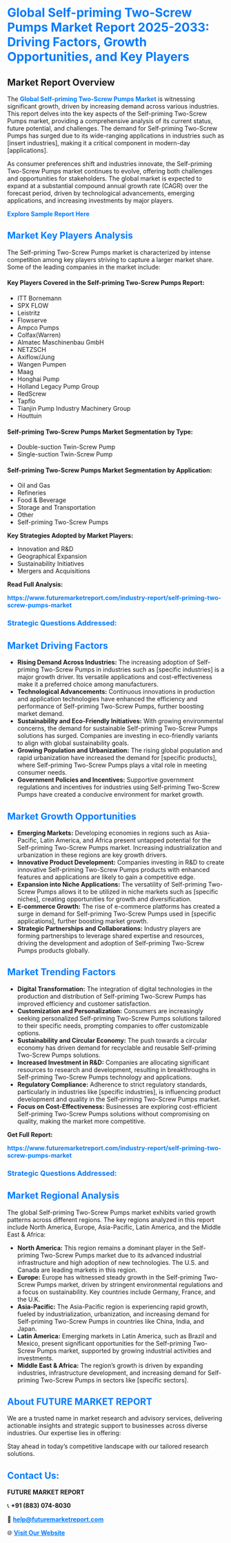 <h1 style="color: #007BFF;">Global Self-priming Two-Screw Pumps Market Report 2025-2033: Driving Factors, Growth Opportunities, and Key Players</h1>

<section id="overview">
<h2>Market Report Overview</h2>
<p>The <a href="https://www.futuremarketreport.com/industry-report/self-priming-two-screw-pumps-market" style="color: #007BFF; text-decoration: none;"><strong>Global Self-priming Two-Screw Pumps Market</strong></a> is witnessing significant growth, driven by increasing demand across various industries. This report delves into the key aspects of the Self-priming Two-Screw Pumps market, providing a comprehensive analysis of its current status, future potential, and challenges. The demand for Self-priming Two-Screw Pumps has surged due to its wide-ranging applications in industries such as [insert industries], making it a critical component in modern-day [applications].</p>
<p>As consumer preferences shift and industries innovate, the Self-priming Two-Screw Pumps market continues to evolve, offering both challenges and opportunities for stakeholders. The global market is expected to expand at a substantial compound annual growth rate (CAGR) over the forecast period, driven by technological advancements, emerging applications, and increasing investments by major players.</p>
</section>

<section id="overview">
<p><a href="https://www.futuremarketreport.com/request-sample/reportId=124256" style="color: #007BFF; text-decoration: none;"><strong>Explore Sample Report Here</strong></a></p>
</section>

<section id="key-players">
<h2 style="color: #007BFF;">Market Key Players Analysis</h2>
<p>The Self-priming Two-Screw Pumps market is characterized by intense competition among key players striving to capture a larger market share. Some of the leading companies in the market include:</p>
<h4>Key Players Covered in the Self-priming Two-Screw Pumps Report:</h4>
<ul><li>ITT Bornemann</li><li>SPX FLOW</li><li>Leistritz</li><li>Flowserve</li><li>Ampco Pumps</li><li>Colfax(Warren)</li><li>Almatec Maschinenbau GmbH</li><li>NETZSCH</li><li>Axiflow/Jung</li><li>Wangen Pumpen</li><li>Maag</li><li>Honghai Pump</li><li>Holland Legacy Pump Group</li><li>RedScrew</li><li>Tapflo</li><li>Tianjin Pump Industry Machinery Group</li><li>Houttuin</li></ul>
<h4>Self-priming Two-Screw Pumps Market Segmentation by Type:</h4>
<ul><li>Double-suction Twin-Screw Pump</li><li>Single-suction Twin-Screw Pump</li></ul>

<h4>Self-priming Two-Screw Pumps Market Segmentation by Application:</h4>
<ul><li>Oil and Gas</li><li>Refineries</li><li>Food &amp; Beverage</li><li>Storage and Transportation</li><li>Other</li><li>Self-priming Two-Screw Pumps</li></ul>
<p><strong>Key Strategies Adopted by Market Players:</strong></p>
<ul>
<li>Innovation and R&D</li>
<li>Geographical Expansion</li>
<li>Sustainability Initiatives</li>
<li>Mergers and Acquisitions</li>
</ul>
</section>

<section>
<p><strong>Read Full Analysis: </strong></p><a href="https://www.futuremarketreport.com/industry-report/self-priming-two-screw-pumps-market" style="color: #007BFF; text-decoration: none;"><strong>https://www.futuremarketreport.com/industry-report/self-priming-two-screw-pumps-market</strong></a>
<h3 style="color: #007BFF;">Strategic Questions Addressed:</h3>
</section>

<section id="driving-factors">
<h2 style="color: #007BFF;">Market Driving Factors</h2>
<ul>
<li><strong>Rising Demand Across Industries:</strong> The increasing adoption of Self-priming Two-Screw Pumps in industries such as [specific industries] is a major growth driver. Its versatile applications and cost-effectiveness make it a preferred choice among manufacturers.</li>
<li><strong>Technological Advancements:</strong> Continuous innovations in production and application technologies have enhanced the efficiency and performance of Self-priming Two-Screw Pumps, further boosting market demand.</li>
<li><strong>Sustainability and Eco-Friendly Initiatives:</strong> With growing environmental concerns, the demand for sustainable Self-priming Two-Screw Pumps solutions has surged. Companies are investing in eco-friendly variants to align with global sustainability goals.</li>
<li><strong>Growing Population and Urbanization:</strong> The rising global population and rapid urbanization have increased the demand for [specific products], where Self-priming Two-Screw Pumps plays a vital role in meeting consumer needs.</li>
<li><strong>Government Policies and Incentives:</strong> Supportive government regulations and incentives for industries using Self-priming Two-Screw Pumps have created a conducive environment for market growth.</li>
</ul>
</section>

<section id="growth-opportunities">
<h2 style="color: #007BFF;">Market Growth Opportunities</h2>
<ul>
<li><strong>Emerging Markets:</strong> Developing economies in regions such as Asia-Pacific, Latin America, and Africa present untapped potential for the Self-priming Two-Screw Pumps market. Increasing industrialization and urbanization in these regions are key growth drivers.</li>
<li><strong>Innovative Product Development:</strong> Companies investing in R&D to create innovative Self-priming Two-Screw Pumps products with enhanced features and applications are likely to gain a competitive edge.</li>
<li><strong>Expansion into Niche Applications:</strong> The versatility of Self-priming Two-Screw Pumps allows it to be utilized in niche markets such as [specific niches], creating opportunities for growth and diversification.</li>
<li><strong>E-commerce Growth:</strong> The rise of e-commerce platforms has created a surge in demand for Self-priming Two-Screw Pumps used in [specific applications], further boosting market growth.</li>
<li><strong>Strategic Partnerships and Collaborations:</strong> Industry players are forming partnerships to leverage shared expertise and resources, driving the development and adoption of Self-priming Two-Screw Pumps products globally.</li>
</ul>
</section>

<section id="trending-factors">
<h2 style="color: #007BFF;">Market Trending Factors</h2>
<ul>
<li><strong>Digital Transformation:</strong> The integration of digital technologies in the production and distribution of Self-priming Two-Screw Pumps has improved efficiency and customer satisfaction.</li>
<li><strong>Customization and Personalization:</strong> Consumers are increasingly seeking personalized Self-priming Two-Screw Pumps solutions tailored to their specific needs, prompting companies to offer customizable options.</li>
<li><strong>Sustainability and Circular Economy:</strong> The push towards a circular economy has driven demand for recyclable and reusable Self-priming Two-Screw Pumps solutions.</li>
<li><strong>Increased Investment in R&D:</strong> Companies are allocating significant resources to research and development, resulting in breakthroughs in Self-priming Two-Screw Pumps technology and applications.</li>
<li><strong>Regulatory Compliance:</strong> Adherence to strict regulatory standards, particularly in industries like [specific industries], is influencing product development and quality in the Self-priming Two-Screw Pumps market.</li>
<li><strong>Focus on Cost-Effectiveness:</strong> Businesses are exploring cost-efficient Self-priming Two-Screw Pumps solutions without compromising on quality, making the market more competitive.</li>
</ul>
</section>

<section>
<p><strong>Get Full Report: </strong></p><a href="https://www.futuremarketreport.com/industry-report/self-priming-two-screw-pumps-market" style="color: #007BFF; text-decoration: none;"><strong>https://www.futuremarketreport.com/industry-report/self-priming-two-screw-pumps-market</strong></a>
<h3 style="color: #007BFF;">Strategic Questions Addressed:</h3>
</section>


<section id="regional-analysis">
<h2 style="color: #007BFF;">Market Regional Analysis</h2>
<p>The global Self-priming Two-Screw Pumps market exhibits varied growth patterns across different regions. The key regions analyzed in this report include North America, Europe, Asia-Pacific, Latin America, and the Middle East & Africa:</p>
<ul>
<li><strong>North America:</strong> This region remains a dominant player in the Self-priming Two-Screw Pumps market due to its advanced industrial infrastructure and high adoption of new technologies. The U.S. and Canada are leading markets in this region.</li>
<li><strong>Europe:</strong> Europe has witnessed steady growth in the Self-priming Two-Screw Pumps market, driven by stringent environmental regulations and a focus on sustainability. Key countries include Germany, France, and the U.K.</li>
<li><strong>Asia-Pacific:</strong> The Asia-Pacific region is experiencing rapid growth, fueled by industrialization, urbanization, and increasing demand for Self-priming Two-Screw Pumps in countries like China, India, and Japan.</li>
<li><strong>Latin America:</strong> Emerging markets in Latin America, such as Brazil and Mexico, present significant opportunities for the Self-priming Two-Screw Pumps market, supported by growing industrial activities and investments.</li>
<li><strong>Middle East & Africa:</strong> The region’s growth is driven by expanding industries, infrastructure development, and increasing demand for Self-priming Two-Screw Pumps in sectors like [specific sectors].</li>
</ul>
</section>

<footer>
<h2 style="color: #007BFF;">About FUTURE MARKET REPORT</h2>
<p>We are a trusted name in market research and advisory services, delivering actionable insights and strategic support to businesses across diverse industries. Our expertise lies in offering:</p>

<p>Stay ahead in today’s competitive landscape with our tailored research solutions.</p>

<h2 style="color: #007BFF;">Contact Us:</h2>
<p><strong>FUTURE MARKET REPORT</strong></p>
<p>📞 <strong>+91 (883) 074-8030</strong></p>
<p>📧 <strong><a href="mailto:help@futuremarketreport.com" style="color: #007BFF;">help@futuremarketreport.com</a></strong></p>
<p>🌐 <strong><a href="https://www.futuremarketreport.com/" style="color: #007BFF;">Visit Our Website</a></strong></p>
</footer>